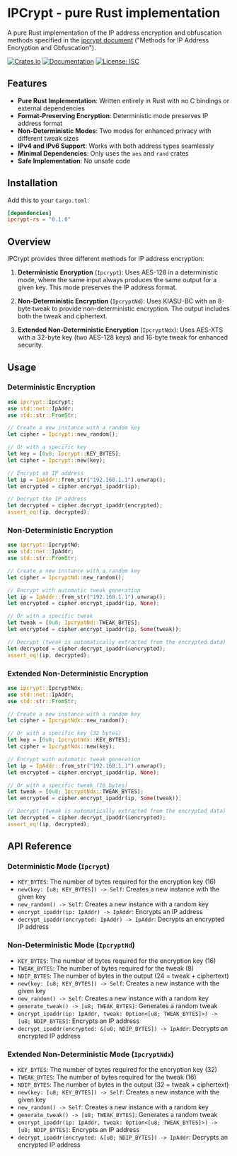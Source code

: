 # IPCrypt - pure Rust implementation

A pure Rust implementation of the IP address encryption and obfuscation methods specified in the [ipcrypt document](https://datatracker.ietf.org/doc/draft-denis-ipcrypt/) ("Methods for IP Address Encryption and Obfuscation").

[![Crates.io](https://img.shields.io/crates/v/ipcrypt-rs.svg)](https://crates.io/crates/ipcrypt-rs)
[![Documentation](https://docs.rs/ipcrypt-rs/badge.svg)](https://docs.rs/ipcrypt-rs)
[![License: ISC](https://img.shields.io/badge/License-ISC-blue.svg)](https://opensource.org/licenses/ISC)

## Features

- **Pure Rust Implementation**: Written entirely in Rust with no C bindings or external dependencies
- **Format-Preserving Encryption**: Deterministic mode preserves IP address format
- **Non-Deterministic Modes**: Two modes for enhanced privacy with different tweak sizes
- **IPv4 and IPv6 Support**: Works with both address types seamlessly
- **Minimal Dependencies**: Only uses the `aes` and `rand` crates
- **Safe Implementation**: No unsafe code

## Installation

Add this to your `Cargo.toml`:

```toml
[dependencies]
ipcrypt-rs = "0.1.0"
```

## Overview

IPCrypt provides three different methods for IP address encryption:

1. **Deterministic Encryption** (`Ipcrypt`): Uses AES-128 in a deterministic mode, where the same input always produces the same output for a given key. This mode preserves the IP address format.

2. **Non-Deterministic Encryption** (`IpcryptNd`): Uses KIASU-BC with an 8-byte tweak to provide non-deterministic encryption. The output includes both the tweak and ciphertext.

3. **Extended Non-Deterministic Encryption** (`IpcryptNdx`): Uses AES-XTS with a 32-byte key (two AES-128 keys) and 16-byte tweak for enhanced security.

## Usage

### Deterministic Encryption

```rust
use ipcrypt::Ipcrypt;
use std::net::IpAddr;
use std::str::FromStr;

// Create a new instance with a random key
let cipher = Ipcrypt::new_random();

// Or with a specific key
let key = [0u8; Ipcrypt::KEY_BYTES];
let cipher = Ipcrypt::new(key);

// Encrypt an IP address
let ip = IpAddr::from_str("192.168.1.1").unwrap();
let encrypted = cipher.encrypt_ipaddr(ip);

// Decrypt the IP address
let decrypted = cipher.decrypt_ipaddr(encrypted);
assert_eq!(ip, decrypted);
```

### Non-Deterministic Encryption

```rust
use ipcrypt::IpcryptNd;
use std::net::IpAddr;
use std::str::FromStr;

// Create a new instance with a random key
let cipher = IpcryptNd::new_random();

// Encrypt with automatic tweak generation
let ip = IpAddr::from_str("192.168.1.1").unwrap();
let encrypted = cipher.encrypt_ipaddr(ip, None);

// Or with a specific tweak
let tweak = [0u8; IpcryptNd::TWEAK_BYTES];
let encrypted = cipher.encrypt_ipaddr(ip, Some(tweak));

// Decrypt (tweak is automatically extracted from the encrypted data)
let decrypted = cipher.decrypt_ipaddr(&encrypted);
assert_eq!(ip, decrypted);
```

### Extended Non-Deterministic Encryption

```rust
use ipcrypt::IpcryptNdx;
use std::net::IpAddr;
use std::str::FromStr;

// Create a new instance with a random key
let cipher = IpcryptNdx::new_random();

// Or with a specific key (32 bytes)
let key = [0u8; IpcryptNdx::KEY_BYTES];
let cipher = IpcryptNdx::new(key);

// Encrypt with automatic tweak generation
let ip = IpAddr::from_str("192.168.1.1").unwrap();
let encrypted = cipher.encrypt_ipaddr(ip, None);

// Or with a specific tweak (16 bytes)
let tweak = [0u8; IpcryptNdx::TWEAK_BYTES];
let encrypted = cipher.encrypt_ipaddr(ip, Some(tweak));

// Decrypt (tweak is automatically extracted from the encrypted data)
let decrypted = cipher.decrypt_ipaddr(&encrypted);
assert_eq!(ip, decrypted);
```

## API Reference

### Deterministic Mode (`Ipcrypt`)

- `KEY_BYTES`: The number of bytes required for the encryption key (16)
- `new(key: [u8; KEY_BYTES]) -> Self`: Creates a new instance with the given key
- `new_random() -> Self`: Creates a new instance with a random key
- `encrypt_ipaddr(ip: IpAddr) -> IpAddr`: Encrypts an IP address
- `decrypt_ipaddr(encrypted: IpAddr) -> IpAddr`: Decrypts an encrypted IP address

### Non-Deterministic Mode (`IpcryptNd`)

- `KEY_BYTES`: The number of bytes required for the encryption key (16)
- `TWEAK_BYTES`: The number of bytes required for the tweak (8)
- `NDIP_BYTES`: The number of bytes in the output (24 = tweak + ciphertext)
- `new(key: [u8; KEY_BYTES]) -> Self`: Creates a new instance with the given key
- `new_random() -> Self`: Creates a new instance with a random key
- `generate_tweak() -> [u8; TWEAK_BYTES]`: Generates a random tweak
- `encrypt_ipaddr(ip: IpAddr, tweak: Option<[u8; TWEAK_BYTES]>) -> [u8; NDIP_BYTES]`: Encrypts an IP address
- `decrypt_ipaddr(encrypted: &[u8; NDIP_BYTES]) -> IpAddr`: Decrypts an encrypted IP address

### Extended Non-Deterministic Mode (`IpcryptNdx`)

- `KEY_BYTES`: The number of bytes required for the encryption key (32)
- `TWEAK_BYTES`: The number of bytes required for the tweak (16)
- `NDIP_BYTES`: The number of bytes in the output (32 = tweak + ciphertext)
- `new(key: [u8; KEY_BYTES]) -> Self`: Creates a new instance with the given key
- `new_random() -> Self`: Creates a new instance with a random key
- `generate_tweak() -> [u8; TWEAK_BYTES]`: Generates a random tweak
- `encrypt_ipaddr(ip: IpAddr, tweak: Option<[u8; TWEAK_BYTES]>) -> [u8; NDIP_BYTES]`: Encrypts an IP address
- `decrypt_ipaddr(encrypted: &[u8; NDIP_BYTES]) -> IpAddr`: Decrypts an encrypted IP address
